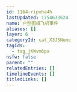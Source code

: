 ```yaml
---
id: 1164-ripxha4h
lastUpdated: 1754633624
name: 户型图纸飞机事件
aliases: []
layer: 6
categoryId: cat_X3JSNomc
tagIds:
  - tag_jKWvm6pa
nsfw: false
parent: ""
relatedEntries: []
timelineEvents: []
titledLinks: []
---
```



